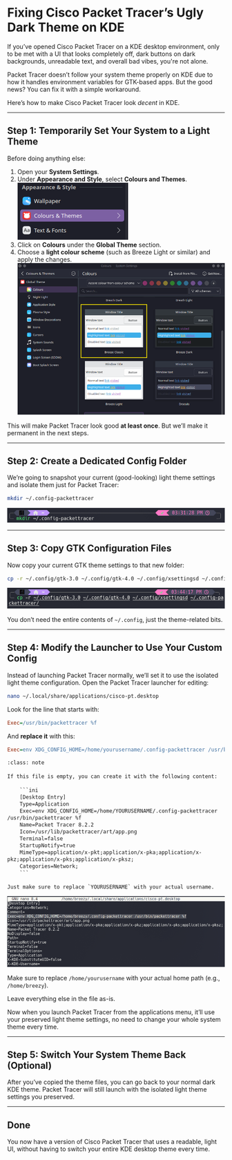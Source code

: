 # Fixing Cisco Packet Tracer’s Ugly Dark Theme on KDE

If you’ve opened Cisco Packet Tracer on a KDE desktop environment, only to be met with a UI that looks completely off, dark buttons on dark backgrounds, unreadable text, and overall bad vibes, you're not alone.

Packet Tracer doesn’t follow your system theme properly on KDE due to how it handles environment variables for GTK-based apps. But the good news? You can fix it with a simple workaround.

Here’s how to make Cisco Packet Tracer look *decent* in KDE.

---

## Step 1: Temporarily Set Your System to a Light Theme

Before doing anything else:

1. Open your **System Settings**.
2. Under **Appearance and Style**, select **Colours and Themes**.
    ![Figure 2](../img/cisco-installs/cisco-kde-theme/fig1.png)
3. Click on **Colours** under the **Global Theme** section.
4. Choose a **light colour scheme** (such as Breeze Light or similar) and apply the changes.
    ![Figure 2](../img/cisco-installs/cisco-kde-theme/fig2.png)

This will make Packet Tracer look good **at least once**. But we’ll make it permanent in the next steps.

---

## Step 2: Create a Dedicated Config Folder

We’re going to snapshot your current (good-looking) light theme settings and isolate them just for Packet Tracer:

```bash
mkdir ~/.config-packettracer
```

![Figure 2](../img/cisco-installs/cisco-kde-theme/fig3.png)

---

## Step 3: Copy GTK Configuration Files

Now copy your current GTK theme settings to that new folder:

```bash
cp -r ~/.config/gtk-3.0 ~/.config/gtk-4.0 ~/.config/xsettingsd ~/.config-packettracer/
```

![Figure 2](../img/cisco-installs/cisco-kde-theme/fig4.png)

You don’t need the entire contents of `~/.config`, just the theme-related bits.

---

## Step 4: Modify the Launcher to Use Your Custom Config

Instead of launching Packet Tracer normally, we’ll set it to use the isolated light theme configuration. Open the Packet Tracer launcher for editing:

```bash
nano ~/.local/share/applications/cisco-pt.desktop
```

Look for the line that starts with:

```ini
Exec=/usr/bin/packettracer %f
```

And **replace it** with this:

```ini
Exec=env XDG_CONFIG_HOME=/home/yourusername/.config-packettracer /usr/bin/packettracer %f
```

```{admonition} Note
:class: note

If this file is empty, you can create it with the following content:

    ```ini
    [Desktop Entry]
    Type=Application
    Exec=env XDG_CONFIG_HOME=/home/YOURUSERNAME/.config-packettracer /usr/bin/packettracer %f
    Name=Packet Tracer 8.2.2
    Icon=/usr/lib/packettracer/art/app.png
    Terminal=false
    StartupNotify=true
    MimeType=application/x-pkt;application/x-pka;application/x-pkz;application/x-pks;application/x-pksz;
    Categories=Network;
    ```

Just make sure to replace `YOURUSERNAME` with your actual username.
```

![Figure 2](../img/cisco-installs/cisco-kde-theme/fig5.png)

Make sure to replace `/home/yourusername` with your actual home path (e.g., `/home/breezy`).

Leave everything else in the file as-is.

Now when you launch Packet Tracer from the applications menu, it’ll use your preserved light theme settings, no need to change your whole system theme every time.

---

## Step 5: Switch Your System Theme Back (Optional)

After you’ve copied the theme files, you can go back to your normal dark KDE theme. Packet Tracer will still launch with the isolated light theme settings you preserved.

---

## Done

You now have a version of Cisco Packet Tracer that uses a readable, light UI, without having to switch your entire KDE desktop theme every time.
